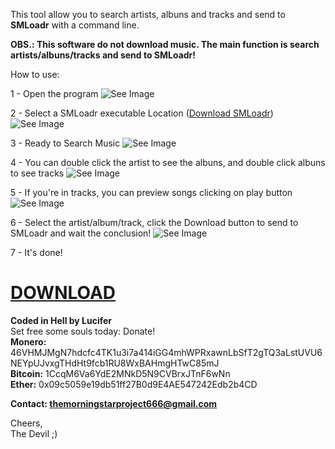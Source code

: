 This tool allow you to search artists, albuns and tracks and send to **SMLoadr** with a command line.  

**OBS.: This software do not download music. The main function is search artists/albuns/tracks and send to SMLoadr!**  

How to use: 

1 - Open the program ![See Image](https://imgur.com/DjTAsUc.png)  

2 - Select a SMLoadr executable Location ([Download SMLoadr](https://git.teknik.io/SMLoadrDev/SMLoadr/releases)) ![See Image](https://imgur.com/AA7b33P.png)  

3 - Ready to Search Music ![See Image](https://imgur.com/AiCbVu3.png)  

4 - You can double click the artist to see the albuns, and double click albuns to see tracks ![See Image](https://imgur.com/pJBTTZb.png) 

5 - If you're in tracks, you can preview songs clicking on play button ![See Image](https://imgur.com/lc2kIrI.png)

6 - Select the artist/album/track, click the Download button to send to SMLoadr and wait the conclusion! ![See Image](https://imgur.com/9ewecCl.png)  




7 - It's done!  

# [DOWNLOAD](https://github.com/thelucifermorningstar/SMLoadr-AUX/releases)  

**Coded in Hell by Lucifer**  
Set free some souls today: Donate!  
**Monero:** 46VHMJMgN7hdcfc4TK1u3i7a414iGG4mhWPRxawnLbSfT2gTQ3aLstUVU6NEYpUJvxgTHdHt9fcb1RU8WxBAHmgHTwC85mJ  
**Bitcoin:** 1CcqM6Va6YdE2MNkD5N9CVBrxJTnF6wNn  
**Ether:** 0x09c5059e19db51ff27B0d9E4AE547242Edb2b4CD  


**Contact: themorningstarproject666@gmail.com**

Cheers,  
The Devil ;)
